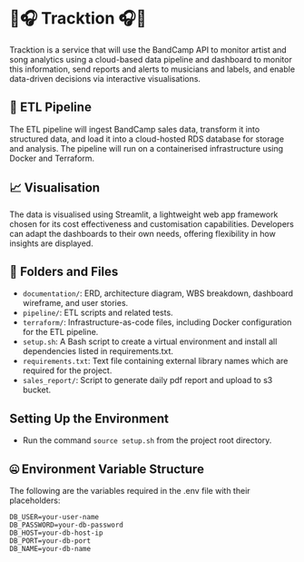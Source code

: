 # 🎵🎧 Tracktion 🎧🎵
Tracktion is a service that will use the BandCamp API to monitor artist and song analytics using a cloud-based data pipeline and dashboard to monitor this information, send reports and alerts to musicians and labels, and enable data-driven decisions via interactive visualisations.

## 🚰 ETL Pipeline
The ETL pipeline will ingest BandCamp sales data, transform it into structured data, and load it into a cloud-hosted RDS database for storage and analysis. The pipeline will run on a containerised infrastructure using Docker and Terraform.

## 📈 Visualisation
The data is visualised using Streamlit, a lightweight web app framework chosen for its cost effectiveness and customisation capabilities. Developers can adapt the dashboards to their own needs, offering flexibility in how insights are displayed.

## 📍 Folders and Files
- `documentation/`: ERD, architecture diagram, WBS breakdown, dashboard wireframe, and user stories.
- `pipeline/`: ETL scripts and related tests.
- `terraform/`: Infrastructure-as-code files, including Docker configuration for the ETL pipeline.
- `setup.sh`: A Bash script to create a virtual environment and install all dependencies listed in requirements.txt.
- `requirements.txt`: Text file containing external library names which are required for the project.
- `sales_report/`: Script to generate daily pdf report and upload to s3 bucket.

## Setting Up the Environment
- Run the command `source setup.sh` from the project root directory.

## 🤐 Environment Variable Structure
The following are the variables required in the .env file with their placeholders:
```
DB_USER=your-user-name
DB_PASSWORD=your-db-password
DB_HOST=your-db-host-ip
DB_PORT=your-db-port
DB_NAME=your-db-name
```
